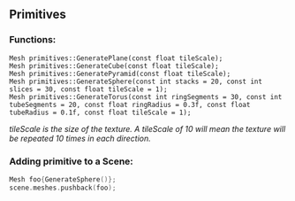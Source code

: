 ## Primitives

### Functions:
`Mesh primitives::GeneratePlane(const float tileScale);`\
`Mesh primitives::GenerateCube(const float tileScale);`\
`Mesh primitives::GeneratePyramid(const float tileScale);`\
`Mesh primitives::GenerateSphere(const int stacks = 20, const int slices = 30, const float tileScale = 1);`\
`Mesh primitives::GenerateTorus(const int ringSegments = 30, const int tubeSegments = 20, const float ringRadius = 0.3f, const float tubeRadius = 0.1f, const float tileScale = 1);`

_tileScale is the size of the texture. A tileScale of 10 will mean the texture will be repeated 10 times in each direction._

### Adding primitive to a Scene:
```c
Mesh foo{GenerateSphere()};
scene.meshes.pushback(foo);
```